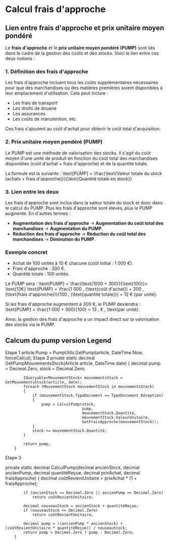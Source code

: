 # Calcul frais d'approche

## Lien entre frais d'approche et prix unitaire moyen pondéré

Le **frais d'approche** et le **prix unitaire moyen pondéré (PUMP)** sont liés dans le cadre de la gestion des coûts et des stocks. Voici le lien entre ces deux notions :

### 1. **Définition des frais d'approche**
Les frais d'approche incluent tous les coûts supplémentaires nécessaires pour que des marchandises ou des matières premières soient disponibles à leur emplacement d'utilisation. Cela peut inclure :
- Les frais de transport
- Les droits de douane
- Les assurances
- Les coûts de manutention, etc.

Ces frais s'ajoutent au coût d'achat pour obtenir le coût total d'acquisition.

### 2. **Prix unitaire moyen pondéré (PUMP)**
Le PUMP est une méthode de valorisation des stocks. Il s'agit du coût moyen d'une unité de produit en fonction du coût total des marchandises disponibles (coût d'achat + frais d'approche) et de la quantité totale.

La formule est la suivante :
<code-block lang="tex">
\text{PUMP} = \frac{\text{Valeur totale du stock (achats + frais d'approche)}}{\text{Quantité totale en stock}}
</code-block>

### 3. **Lien entre les deux**
Les frais d'approche sont inclus dans la valeur totale du stock et donc dans le calcul du PUMP. Plus les frais d'approche sont élevés, plus le PUMP augmente. En d'autres termes :
- **Augmentation des frais d'approche** → **Augmentation du coût total des marchandises** → **Augmentation du PUMP**.
- **Réduction des frais d'approche** → **Réduction du coût total des marchandises** → **Diminution du PUMP**.

### Exemple concret
- Achat de 100 unités à 10 € chacune (coût initial : 1 000 €).
- Frais d'approche : 200 €.
- Quantité totale : 100 unités.

Le PUMP sera :
<code-block lang="TeX">
\text{PUMP} = \frac{\text{1000 + 300}}{\text{100}}= \text{13€}
</code-block>
<code-block lang="tex">
\text{PUMP} = \frac{1 000 \, (\text{coût d'achat}) + 200 \, (\text{frais d'approche})}{100 \, (\text{quantité totale})} = 12 € {par unité}.
</code-block>

Si les frais d'approche augmentent à 300 €, le PUMP deviendra :
<code-block lang="tex">
\text{PUMP} = \frac{1 000 + 300}{100} = 13 \, € \, \text{par unité}.
</code-block>

Ainsi, la gestion des frais d'approche a un impact direct sur la valorisation des stocks via le PUMP.

## Calcum du pump version Legend

Etape 1
<code-block lang="c#">
            article.Pump = PumpUtils.GetPump(article, DateTime.Now, forceCalcul);
</code-block>
Etape 2
<code-block lang="C#">
        private static decimal GetPumpMouvementsStock(Article article, DateTime date)
        {
            decimal pump = Decimal.Zero, stock = Decimal.Zero;

            IQueryable<MouvementStock> mouvementsStock = GetMouvementsStock(article, date);
            foreach (MouvementStock mouvementStock in mouvementsStock)
            {
                if (mouvementStock.TypeDocument == TypeDocument.Réception)
                {
                    pump = CalculPump(stock,
                                      pump,
                                      mouvementStock.Quantité,
                                      mouvementStock.ValeurUnitaire,
                                      GetFraisApproche(mouvementStock));
                }
                stock += mouvementStock.Quantité;
            }

            return pump;
        }
</code-block>

Etape 3

<code-block lang="C#">
        private static decimal CalculPump(decimal ancienStock, decimal ancienPump, decimal quantitéReçue, decimal prixAchat, decimal fraisApproche)
        {
            decimal coûtRevientUnitaire = prixAchat * (1 + fraisApproche);

            if (ancienStock <= Decimal.Zero || ancienPump <= Decimal.Zero)
                return coûtRevientUnitaire;

            decimal nouveauStock = ancienStock + quantitéReçue;
            if (nouveauStock <= Decimal.Zero)
                return coûtRevientUnitaire;

            decimal pump = ((ancienPump * ancienStock) + (coûtRevientUnitaire * quantitéReçue)) / nouveauStock;
            return pump > Decimal.Zero ? pump : Decimal.Zero;
        }
</code-block>